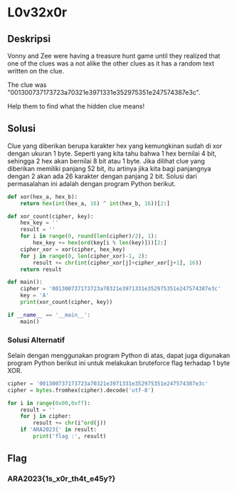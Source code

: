 # L0v32x0r

## Deskripsi
Vonny and Zee were having a treasure hunt game until they realized that one of the clues was a not alike the other clues as it has a random text written on the clue.

The clue was "001300737173723a70321e3971331e352975351e247574387e3c".

Help them to find what the hidden clue means!

## Solusi
Clue yang diberikan berupa karakter hex yang kemungkinan sudah di xor dengan ukuran 1 byte. Seperti yang kita tahu bahwa 1 hex bernilai 4 bit, sehingga 2 hex akan bernilai 8 bit atau 1 byte. Jika dilihat clue yang diberikan memiliki panjang 52 bit, itu artinya jika kita bagi panjangnya dengan 2 akan ada 26 karakter dengan panjang 2 bit. Solusi dari permasalahan ini adalah dengan program Python berikut.

```python
def xor(hex_a, hex_b):
	return hex(int(hex_a, 16) ^ int(hex_b, 16))[2:]

def xor_count(cipher, key):
	hex_key = ''
	result = ''
	for i in range(0, round(len(cipher)/2), 1):
    	hex_key += hex(ord(key[i % len(key)]))[2:]
	cipher_xor = xor(cipher, hex_key)
	for j in range(0, len(cipher_xor)-1, 2):
    	result += chr(int(cipher_xor[j]+cipher_xor[j+1], 16))
	return result

def main():
	cipher = '001300737173723a70321e3971331e352975351e247574387e3c'
	key = 'A'
	print(xor_count(cipher, key))

if __name__ == '__main__':
	main()
```

### Solusi Alternatif
Selain dengan menggunakan program Python di atas, dapat juga digunakan program Python berikut ini untuk melakukan bruteforce flag terhadap 1 byte XOR.

``` python
cipher = '001300737173723a70321e3971331e352975351e247574387e3c'
cipher = bytes.fromhex(cipher).decode('utf-8')

for i in range(0x00,0xff):
    result = ''
    for j in cipher:
        result += chr(i^ord(j))
    if 'ARA2023{' in result:
        print('flag :', result)
```

## Flag
### ARA2023{1s_x0r_th4t_e45y?}
